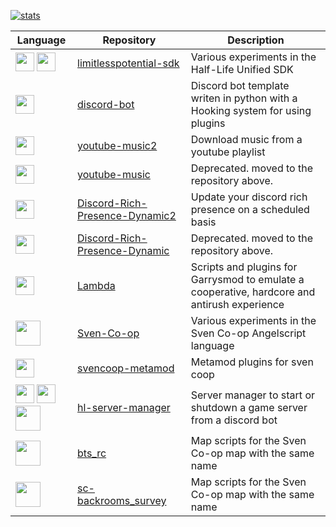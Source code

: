<!--
static percentage vars per language
https://github.com/anuraghazra/github-readme-stats?tab=readme-ov-file#hide-progress-bars
-->

<!--
Themes
https://github.com/anuraghazra/github-readme-stats/blob/master/themes/README.md
-->
[![stats](https://github-readme-stats.vercel.app/api/top-langs/?username=Mikk155&layout=donut&theme=midnight-purple&hide=rescript,c,actionscript,batchfile,shell,cmake,makefile,awk)](https://github.com/anuraghazra/github-readme-stats)

<!--
images: https://abrudz.github.io/logos/
<img src="" width="20"/>
-->
| Language | Repository | Description |
|---|---|---|
| <img src="https://abrudz.github.io/logos/CPlusPlus.svg" width="30"/> <img src="https://abrudz.github.io/logos/CSharp.svg" width="30"/> | [limitlesspotential-sdk](https://github.com/Mikk155/limitlesspotential-sdk) | Various experiments in the Half-Life Unified SDK |
| <img src="https://abrudz.github.io/logos/Python.svg" width="30"/> | [discord-bot](https://github.com/Mikk155/discord-bot) | Discord bot template writen in python with a Hooking system for using plugins |
| <img src="https://abrudz.github.io/logos/CSharp.svg" width="30"/> | [youtube-music2](https://github.com/Mikk155/youtube-music2) | Download music from a youtube playlist |
| <img src="https://abrudz.github.io/logos/Python.svg" width="30"/> | [youtube-music](https://github.com/Mikk155/youtube-music) | Deprecated. moved to the repository above. |
| <img src="https://abrudz.github.io/logos/CSharp.svg" width="30"/> | [Discord-Rich-Presence-Dynamic2](https://github.com/Mikk155/Discord-Rich-Presence-Dynamic2) | Update your discord rich presence on a scheduled basis |
| <img src="https://abrudz.github.io/logos/Python.svg" width="30"/> | [Discord-Rich-Presence-Dynamic](https://github.com/Mikk155/Discord-Rich-Presence-Dynamic) | Deprecated. moved to the repository above. |
| <img src="https://abrudz.github.io/logos/Lua.svg" width="30"/> | [Lambda](https://github.com/Mikk155/garrysmod) | Scripts and plugins for Garrysmod to emulate a cooperative, hardcore and antirush experience |
| <img src="https://i.ytimg.com/vi/315yLEaw-ZE/hqdefault.jpg" width="40"/> | [Sven-Co-op](https://github.com/Mikk155/Sven-Co-op) | Various experiments in the Sven Co-op Angelscript language |
| <img src="https://abrudz.github.io/logos/CPlusPlus.svg" width="30"/> | [svencoop-metamod](https://github.com/Mikk155/svencoop-metamod) | Metamod plugins for sven coop |
| <img src="https://abrudz.github.io/logos/Python.svg" width="30"/> <img src="https://abrudz.github.io/logos/CPlusPlus.svg" width="30"/> <img src="https://i.ytimg.com/vi/315yLEaw-ZE/hqdefault.jpg" width="40"/> | [hl-server-manager](https://github.com/Mikk155/hl-server-manager) | Server manager to start or shutdown a game server from a discord bot |
| <img src="https://i.ytimg.com/vi/315yLEaw-ZE/hqdefault.jpg" width="40"/> | [bts_rc](https://github.com/Mikk155/bts_rc) | Map scripts for the Sven Co-op map with the same name |
| <img src="https://i.ytimg.com/vi/315yLEaw-ZE/hqdefault.jpg" width="40"/> | [sc-backrooms_survey](https://github.com/Mikk155/sc-backrooms_survey) | Map scripts for the Sven Co-op map with the same name |
